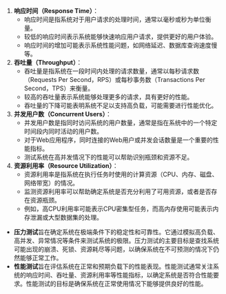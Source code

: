 1. **响应时间（Response Time）**：
   - 响应时间是指系统对于用户请求的处理时间，通常以毫秒或秒为单位衡量。
   - 较低的响应时间表示系统能够快速响应用户请求，提供更好的用户体验。
   - 响应时间的增加可能表示系统性能问题，如网络延迟、数据库查询速度慢等。
2. **吞吐量（Throughput）**：
   - 吞吐量是指系统在一段时间内处理的请求数量，通常以每秒请求数（Requests Per Second，RPS）或每秒事务数（Transactions Per Second，TPS）来衡量。
   - 较高的吞吐量表示系统能够处理更多的请求，具有更好的性能。
   - 吞吐量的下降可能表明系统不足以支持高负载，可能需要进行性能优化。
3. **并发用户数（Concurrent Users）**：
   - 并发用户数是指同时访问系统的用户数量，通常是指在系统中的一个特定时间段内同时活动的用户数。
   - 对于Web应用程序，同时连接的Web用户或并发会话数量是一个重要的性能指标。
   - 测试系统在高并发情况下的性能可以帮助识别瓶颈和资源不足。
4. **资源利用率（Resource Utilization）**：
   - 资源利用率是指系统在执行任务时使用的计算资源（CPU、内存、磁盘、网络带宽）的情况。
   - 监测资源利用率可以帮助确定系统是否充分利用了可用资源，或者是否存在资源瓶颈。
   - 例如，高CPU利用率可能表示CPU密集型任务，而高内存使用可能表示内存泄漏或大型数据集的处理。

- **压力测试**旨在确定系统在极端条件下的稳定性和可靠性。它通过模拟高负载、高并发、异常情况等条件来测试系统的极限。压力测试的主要目标是查找系统可能出现的崩溃、死锁、资源耗尽等问题，以确保系统在不可预测的情况下仍然能够正常工作。
- **性能测试**旨在评估系统在正常和预期负载下的性能表现。性能测试通常关注系统的响应时间、吞吐量、资源利用率等性能指标，以确定系统是否符合性能要求。性能测试的目标是确保系统在正常使用情况下能够提供良好的性能。
